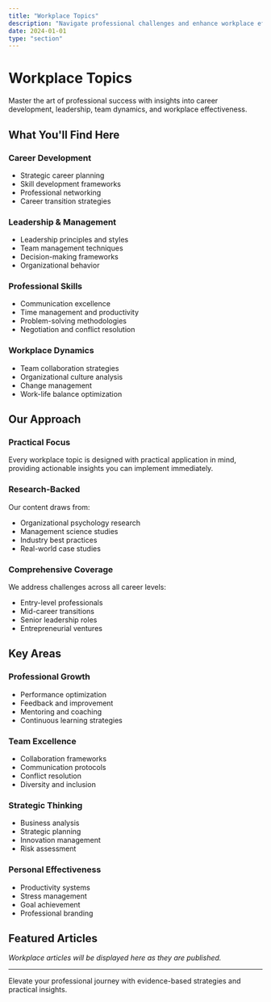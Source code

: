 ```yaml
---
title: "Workplace Topics"
description: "Navigate professional challenges and enhance workplace effectiveness"
date: 2024-01-01
type: "section"
---
```


# Workplace Topics

Master the art of professional success with insights into career development, leadership, team dynamics, and workplace effectiveness.

## What You'll Find Here

### Career Development
- Strategic career planning
- Skill development frameworks
- Professional networking
- Career transition strategies

### Leadership & Management
- Leadership principles and styles
- Team management techniques
- Decision-making frameworks
- Organizational behavior

### Professional Skills
- Communication excellence
- Time management and productivity
- Problem-solving methodologies
- Negotiation and conflict resolution

### Workplace Dynamics
- Team collaboration strategies
- Organizational culture analysis
- Change management
- Work-life balance optimization

## Our Approach

### Practical Focus
Every workplace topic is designed with practical application in mind, providing actionable insights you can implement immediately.

### Research-Backed
Our content draws from:
- Organizational psychology research
- Management science studies
- Industry best practices
- Real-world case studies

### Comprehensive Coverage
We address challenges across all career levels:
- Entry-level professionals
- Mid-career transitions
- Senior leadership roles
- Entrepreneurial ventures

## Key Areas

### Professional Growth
- Performance optimization
- Feedback and improvement
- Mentoring and coaching
- Continuous learning strategies

### Team Excellence
- Collaboration frameworks
- Communication protocols
- Conflict resolution
- Diversity and inclusion

### Strategic Thinking
- Business analysis
- Strategic planning
- Innovation management
- Risk assessment

### Personal Effectiveness
- Productivity systems
- Stress management
- Goal achievement
- Professional branding

## Featured Articles

*Workplace articles will be displayed here as they are published.*

---

Elevate your professional journey with evidence-based strategies and practical insights.
